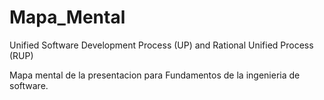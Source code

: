 # Mapa_Mental

Unified Software Development Process (UP) and Rational Unified Process (RUP)

Mapa mental de la presentacion para Fundamentos de la ingenieria de software.


